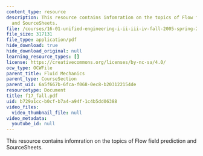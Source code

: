 ```yaml
---
content_type: resource
description: This resource contains infomration on the topics of Flow field prediction
  and SourceSheets.
file: /courses/16-01-unified-engineering-i-ii-iii-iv-fall-2005-spring-2006/b729a1ccb0cfb7a4a94f1c4b5dd06388_f17_fall.pdf
file_size: 317131
file_type: application/pdf
hide_download: true
hide_download_original: null
learning_resource_types: []
license: https://creativecommons.org/licenses/by-nc-sa/4.0/
ocw_type: OCWFile
parent_title: Fluid Mechanics
parent_type: CourseSection
parent_uid: 6a5f667b-6fca-f068-0ec8-b203122154de
resourcetype: Document
title: f17_fall.pdf
uid: b729a1cc-b0cf-b7a4-a94f-1c4b5dd06388
video_files:
  video_thumbnail_file: null
video_metadata:
  youtube_id: null
---
```

This resource contains infomration on the topics of Flow field prediction and SourceSheets.